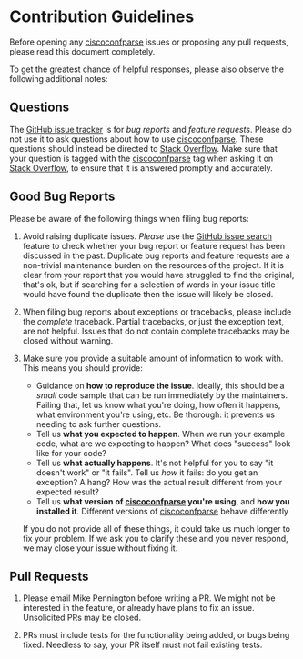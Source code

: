 # Contribution Guidelines

Before opening any [ciscoconfparse][1] issues or proposing any pull
requests, please read this document completely.

To get the greatest chance of helpful responses, please also observe the
following additional notes:

## Questions

The [GitHub issue tracker][3] is for *bug reports* and *feature requests*.
Please do not use it to ask questions about how to use [ciscoconfparse][1].
These questions should instead be directed to [Stack Overflow][5]. Make sure
that your question is tagged with the [ciscoconfparse][4] tag when asking it on
[Stack Overflow][5], to ensure that it is answered promptly and accurately.

## Good Bug Reports

Please be aware of the following things when filing bug reports:

1. Avoid raising duplicate issues. *Please* use the [GitHub issue search][3]
   feature to check whether your bug report or feature request has been
   discussed in the past. Duplicate bug reports and feature requests are a
   non-trivial maintenance burden on the resources of the project. If it is
   clear from your report that you would have struggled to find the original,
   that's ok, but if searching for a selection of words in your issue title
   would have found the duplicate then the issue will likely be closed.
2. When filing bug reports about exceptions or tracebacks, please include the
   *complete* traceback. Partial tracebacks, or just the exception text, are
   not helpful. Issues that do not contain complete tracebacks may be closed
   without warning.
3. Make sure you provide a suitable amount of information to work with. This
   means you should provide:

   - Guidance on **how to reproduce the issue**. Ideally, this should be a
     *small* code sample that can be run immediately by the maintainers.
     Failing that, let us know what you're doing, how often it happens, what
     environment you're using, etc. Be thorough: it prevents us needing to ask
     further questions.
   - Tell us **what you expected to happen**. When we run your example code,
     what are we expecting to happen? What does "success" look like for your
     code?
   - Tell us **what actually happens**. It's not helpful for you to say "it
     doesn't work" or "it fails". Tell us *how* it fails: do you get an
     exception? A hang? How was the actual result different from your expected
     result?
   - Tell us **what version of [ciscoconfparse][1] you're using**, and
     **how you installed it**. Different versions of [ciscoconfparse][1] behave
     differently

   If you do not provide all of these things, it could take us much longer to
   fix your problem. If we ask you to clarify these and you never respond, we
   may close your issue without fixing it.

## Pull Requests

1. Please email Mike Pennington before writing a PR.  We might not be
   interested in the feature, or already have plans to fix an issue.
   Unsolicited PRs may be closed.

2. PRs must include tests for the functionality being added, or bugs being
   fixed.  Needless to say, your PR itself must not fail existing tests.

  [1]: https://github.com/mpenning/ciscoconfparse
  [2]: https://github.com/mpenning/ciscoconfparse/issues/new/choose
  [3]: https://github.com/mpenning/ciscoconfparse/issues
  [4]: https://stackoverflow.com/questions/tagged/ciscoconfparse?tab=Newest
  [5]: https://stackoverflow.com/
